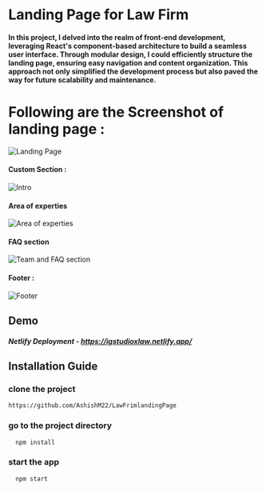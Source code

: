 # Landing Page for Law Firm

#### In this project, I delved into the realm of front-end development, leveraging React's component-based architecture to build a seamless user interface. Through modular design, I could efficiently structure the landing page, ensuring easy navigation and content organization. This approach not only simplified the development process but also paved the way for future scalability and maintenance.

# Following are the Screenshot of landing page : 

![Landing Page](https://github.com/AshishM22/Qtify/assets/99782102/378fe82e-a427-42c3-b37a-b23052ae375e)



#### Custom Section : 

![Intro](https://github.com/AshishM22/Qtify/assets/99782102/036f9485-adac-45a9-bbd6-bd4efd7d6f61)


#### Area of experties

![Area of experties](https://github.com/AshishM22/Qtify/assets/99782102/d43f801d-b7bc-4389-85ad-270e57c66adb)



#### FAQ section

![Team and FAQ section](https://github.com/AshishM22/Qtify/assets/99782102/76eac1ef-6da0-4a90-991f-1151089d14c2)


#### Footer : 

![Footer](https://github.com/AshishM22/Qtify/assets/99782102/8c7c487e-062a-4cd3-b2b5-91e98cd579ad)




## Demo

##### Netlify Deployment - https://igstudioxlaw.netlify.app/

## Installation Guide

### clone the project

```
https://github.com/AshishM22/LawFrimlandingPage
```

### go to the project directory 

```
  npm install
```
### start the app

```
  npm start
```


